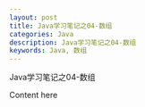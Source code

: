 ```yaml
---
layout: post
title: Java学习笔记之04-数组
categories: Java
description: Java学习笔记之04-数组
keywords: Java, 数组
---
```


Java学习笔记之04-数组

Content here